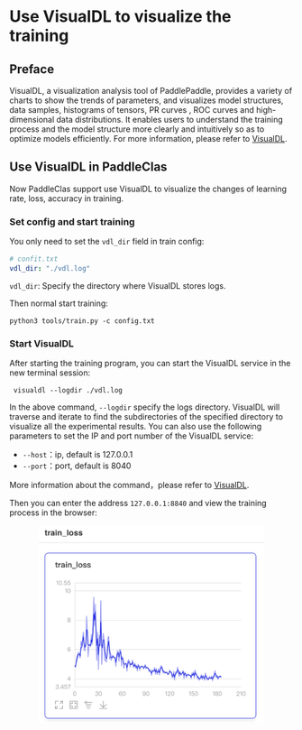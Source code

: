 # Use VisualDL to visualize the training

## Preface
VisualDL, a visualization analysis tool of PaddlePaddle, provides a variety of charts to show the trends of parameters, and visualizes model structures, data samples, histograms of tensors, PR curves , ROC curves and high-dimensional data distributions. It enables users to understand the training process and the model structure more clearly and intuitively so as to optimize models efficiently. For more information, please refer to [VisualDL](https://github.com/PaddlePaddle/VisualDL/).

## Use VisualDL in PaddleClas
Now PaddleClas support use VisualDL to visualize the changes of learning rate, loss, accuracy in training.

### Set config and start training
You only need to set the `vdl_dir` field in train config:

```yaml
# confit.txt
vdl_dir: "./vdl.log"
```

`vdl_dir`: Specify the directory where VisualDL stores logs.

Then normal start training:

```shell
python3 tools/train.py -c config.txt
```

### Start VisualDL
After starting the training program, you can start the VisualDL service in the new terminal session:

```shell
 visualdl --logdir ./vdl.log
```

In the above command, `--logdir` specify the logs directory. VisualDL will traverse and iterate to find the subdirectories of the specified directory to visualize all the experimental results. You can also use the following parameters to set the IP and port number of the VisualDL service:

* `--host`：ip, default is 127.0.0.1
* `--port`：port, default is 8040

More information about the command，please refer to [VisualDL](https://github.com/PaddlePaddle/VisualDL/blob/develop/README.md#2-launch-panel).

Then you can enter the address `127.0.0.1:8840` and view the training process in the browser:

<div align="center">
    <img src="../../images/VisualDL/train_loss.png" width="400">
</div>
